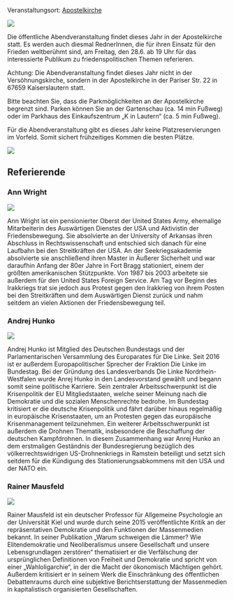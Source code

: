 Veranstaltungsort: [Apostelkirche](/locations/apostelkirche)

![](/assets/pictures/Abendveranstaltung/Stopp_Air_Base_Ramstein_1080px.jpg)

Die öffentliche Abendveranstaltung findet dieses Jahr in der Apostelkirche statt. Es werden auch diesmal RednerInnen, die für ihren Einsatz für den Frieden weltberühmt sind, am Freitag, den 28.6. ab 19 Uhr für das interessierte Publikum zu friedenspolitischen Themen referieren.

Achtung: Die Abendveranstaltung findet dieses Jahr nicht in der Versöhnungskirche, sondern in der Apostelkirche in der Pariser Str. 22 in 67659 Kaiserslautern statt.

Bitte beachten Sie, dass die Parkmöglichkeiten an der Apostelkirche begrenzt sind. Parken können Sie an der Gartenschau (ca. 14 min Fußweg) oder im Parkhaus des Einkaufszentrum „K in Lautern“ (ca. 5 min Fußweg).

Für die Abendveranstaltung gibt es dieses Jahr keine Platzreservierungen im Vorfeld. Somit sichert frühzeitiges Kommen die besten Plätze.

![](/assets/pictures/Abendveranstaltung/Abendveranstaltung_1080.jpg)

## Referierende

### Ann Wright

![](/assets/pictures/Abendveranstaltung/Ann-Wright_Stopp-Ramstein-243x300.jpg)

Ann Wright ist ein pensionierter Oberst der United States Army, ehemalige Mitarbeiterin des Auswärtigen Dienstes der USA und Aktivistin der Friedensbewegung. Sie absolvierte an der University of Arkansas ihren Abschluss in Rechtswissenschaft und entschied sich danach für eine Laufbahn bei den Streitkräften der USA. An der Seekriegsakademie absolvierte sie anschließend ihren Master in Äußerer Sicherheit und war daraufhin Anfang der 80er Jahre in Fort Bragg stationiert, einem der größten amerikanischen Stützpunkte. Von 1987 bis 2003 arbeitete sie außerdem für den United States Foreign Service. Am Tag vor Beginn des Irakkriegs trat sie jedoch aus Protest gegen den Irakkrieg von ihrem Posten bei den Streitkräften und dem Auswärtigen Dienst zurück und nahm seitdem an vielen Aktionen der Friedensbewegung teil.

### Andrej Hunko

![](/assets/pictures/Abendveranstaltung/Andrej-Hunko_300x210.png)

Andrej Hunko ist Mitglied des Deutschen Bundestags und der Parlamentarischen Versammlung des Europarates für Die Linke. Seit 2016 ist er außerdem Europapolitischer Sprecher der Fraktion Die Linke im Bundestag. Bei der Gründung des Landesverbands Die Linke Nordrhein-Westfalen wurde Anrej Hunko in den Landesvorstand gewählt und begann somit seine politische Karriere. Sein zentraler Arbeitsschwerpunkt ist die Krisenpolitik der EU Mitgliedstaaten, welche seiner Meinung nach die Demokratie und die sozialen Menschenrechte bedrohe. Im Bundestag kritisiert er die deutsche Krisenpolitik und fährt darüber hinaus regelmäßig in europäische Krisenstaaten, um an Protesten gegen das europäische Krisenmanagement teilzunehmen. Ein weiterer Arbeitsschwerpunkt ist außerdem die Drohnen Thematik, insbesondere die Beschaffung der deutschen Kampfdrohnen. In diesem Zusammenhang war Anrej Hunko an dem erstmaligen Geständnis der Bundesregierung bezüglich des völkerrechtswidrigen US-Drohnenkriegs in Ramstein beteiligt und setzt sich seitdem für die Kündigung des Stationierungsabkommens mit den USA und der NATO ein.

### Rainer Mausfeld

![](/assets/pictures/Abendveranstaltung/Unbenannt-300x281.jpg)

Rainer Mausfeld ist ein deutscher Professor für Allgemeine Psychologie an der Universität Kiel und wurde durch seine 2015 veröffentlichte Kritik an der repräsentativen Demokratie und den Funktionen der Massenmedien bekannt. In seiner Publikation „Warum schweigen die Lämmer? Wie Elitendemokratie und Neoliberalismus unsere Gesellschaft und unsere Lebensgrundlagen zerstören“ thematisiert er die Verfälschung der ursprünglichen Definitionen von Freiheit und Demokratie und spricht von einer „Wahloligarchie“, in der die Macht der ökonomisch Mächtigen gehört. Außerdem kritisiert er in seinem Werk die Einschränkung des öffentlichen Debattenraums durch eine subjektive Berichtserstattung der Massenmedien in kapitalistisch organisierten Gesellschaften.

